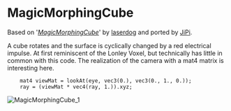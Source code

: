 MagicMorphingCube
==================

Based on '_[MagicMorphingCube](https://www.shadertoy.com/view/Xd3cR7)_' by [laserdog](https://www.shadertoy.com/user/laserdog) and ported by [JiPi](../../Site/Profiles/JiPi.md).

A cube rotates and the surface is cyclically changed by a red electrical impulse.
At first reminiscent of the Lonley Voxel, but technically has little in common with this code.
The realization of the camera with a mat4 matrix is interesting here.

```
    mat4 viewMat = lookAt(eye, vec3(0.), vec3(0., 1., 0.));
    ray = (viewMat * vec4(ray, 1.)).xyz;
```

![MagicMorphingCube_1](https://user-images.githubusercontent.com/78935215/119269782-bf8ef500-bbf9-11eb-9b4e-63a89aceeaa6.gif)
